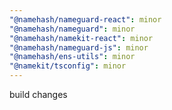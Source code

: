 ```yaml
---
"@namehash/nameguard-react": minor
"@namehash/nameguard": minor
"@namehash/namekit-react": minor
"@namehash/nameguard-js": minor
"@namehash/ens-utils": minor
"@namekit/tsconfig": minor
---
```


build changes
